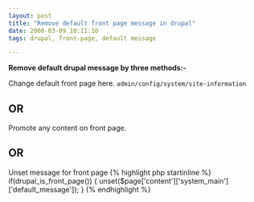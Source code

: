 ```yaml
---
layout: post
title: "Remove default front page message in drupal"
date: 2000-03-09 10:11:10
tags: drupal, front-page, default message

---
```


**Remove default drupal message by three methods:-**

Change default front page here. `admin/config/system/site-information`

OR
--

Promote any content on front page.

OR
--

Unset message for front page
{% highlight php startinline %}
if(drupal_is_front_page()) {
  unset($page['content']['system_main']['default_message']);
}
{% endhighlight %}
